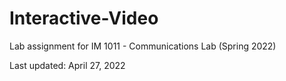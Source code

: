 # Interactive-Video

Lab assignment for IM 1011 - Communications Lab (Spring 2022)

Last updated: April 27, 2022
